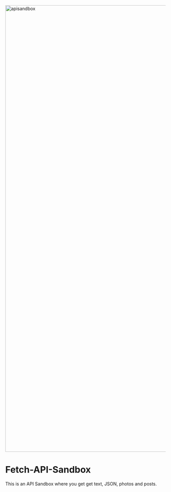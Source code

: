 
<img width="1406" alt="apisandbox" src="https://user-images.githubusercontent.com/77272905/193762176-0d4f442f-0232-459f-a952-eaecc0c0083e.png">


# Fetch-API-Sandbox
This is an API Sandbox where you get get text, JSON, photos and posts.
